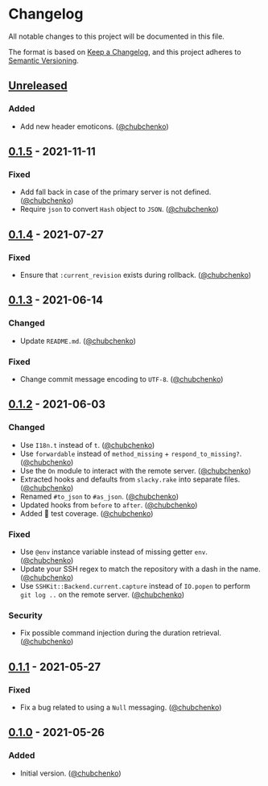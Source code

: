 # Changelog
All notable changes to this project will be documented in this file.

The format is based on [Keep a Changelog](https://keepachangelog.com/en/1.0.0/),
and this project adheres to [Semantic Versioning](https://semver.org/spec/v2.0.0.html).

## [Unreleased]
### Added
- Add new header emoticons. ([@chubchenko][])

## [0.1.5] - 2021-11-11
### Fixed
- Add fall back in case of the primary server is not defined. ([@chubchenko][])
- Require `json` to convert `Hash` object to `JSON`. ([@chubchenko][])

## [0.1.4] - 2021-07-27
### Fixed
- Ensure that `:current_revision` exists during rollback. ([@chubchenko][])

## [0.1.3] - 2021-06-14
### Changed
- Update `README.md`. ([@chubchenko][])

### Fixed
- Change commit message encoding to `UTF-8`. ([@chubchenko][])

## [0.1.2] - 2021-06-03
### Changed
- Use `I18n.t` instead of `t`. ([@chubchenko][])
- Use `forwardable` instead of `method_missing` + `respond_to_missing?`. ([@chubchenko][])
- Use the `On` module to interact with the remote server. ([@chubchenko][])
- Extracted hooks and defaults from `slacky.rake` into separate files. ([@chubchenko][])
- Renamed `#to_json` to `#as_json`. ([@chubchenko][])
- Updated hooks from `before` to `after`. ([@chubchenko][])
- Added 💯 test coverage. ([@chubchenko][])

### Fixed
- Use `@env` instance variable instead of missing getter `env`. ([@chubchenko][])
- Update your SSH regex to match the repository with a dash in the name. ([@chubchenko][])
- Use `SSHKit::Backend.current.capture` instead of `IO.popen` to perform `git log ..` on the remote server. ([@chubchenko][])

### Security
- Fix possible command injection during the duration retrieval. ([@chubchenko][])

## [0.1.1] - 2021-05-27
### Fixed
- Fix a bug related to using a `Null` messaging. ([@chubchenko][])

## [0.1.0] - 2021-05-26
### Added
- Initial version. ([@chubchenko][])

[@chubchenko]: https://github.com/chubchenko
[Unreleased]: https://github.com/chubchenko/capistrano-slacky/compare/v0.1.5...HEAD
[0.1.5]: https://github.com/chubchenko/capistrano-slacky/compare/v0.1.4...v0.1.5
[0.1.4]: https://github.com/chubchenko/capistrano-slacky/compare/v0.1.3...v0.1.4
[0.1.3]: https://github.com/chubchenko/capistrano-slacky/compare/v0.1.2...v0.1.3
[0.1.2]: https://github.com/chubchenko/capistrano-slacky/compare/v0.1.1...v0.1.2
[0.1.1]: https://github.com/chubchenko/capistrano-slacky/compare/v0.1.0...v0.1.1
[0.1.0]: https://github.com/chubchenko/capistrano-slacky/releases/tag/v0.1.0

